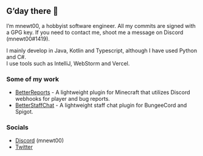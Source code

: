 ## G’day there 👋

I’m mnewt00, a hobbyist software engineer. All my commits are signed with a GPG key. If you need to contact me, shoot me a message on Discord (mnewt00#1419).

I mainly develop in Java, Kotlin and Typescript, although I have used Python and C#.\
I use tools such as IntelliJ, WebStorm and Vercel.

### Some of my work

- [BetterReports](https://github.com/AusTechDev/BetterReports) - A lightweight plugin for Minecraft that utilizes Discord webhooks for player and bug reports.
- [BetterStaffChat](https://github.com/AusTechDev/BetterStaffChat) - A lightweight staff chat plugin for BungeeCord and Spigot.

### Socials
 - [Discord](https://discord.com/users/458561907822034954) (mnewt00)
 - [Twitter](https://twitter.com/mnewt00)
